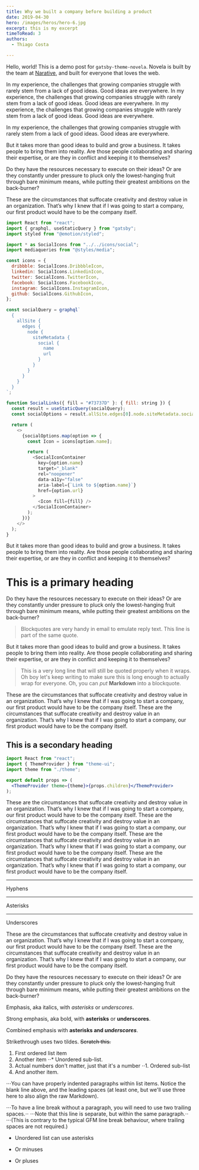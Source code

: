 ```yaml
---
title: Why we built a company before building a product
date: 2019-04-30
hero: /images/heros/hero-6.jpg
excerpt: this is my excerpt
timeToRead: 3
authors:
  - Thiago Costa

---
```


Hello, world! This is a demo post for `gatsby-theme-novela`. Novela is built by the team at [Narative](https://narative.co), and built for everyone that loves the web.

In my experience, the challenges that growing companies struggle with rarely stem from a lack of good ideas. Good ideas are everywhere.
In my experience, the challenges that growing companies struggle with rarely stem from a lack of good ideas. Good ideas are everywhere.
In my experience, the challenges that growing companies struggle with rarely stem from a lack of good ideas. Good ideas are everywhere.

In my experience, the challenges that growing companies struggle with rarely stem from a lack of good ideas. Good ideas are everywhere.

But it takes more than good ideas to build and grow a business. It takes people to bring them into reality. Are those people collaborating and sharing their expertise, or are they in conflict and keeping it to themselves?

Do they have the resources necessary to execute on their ideas? Or are they constantly under pressure to pluck only the lowest-hanging fruit through bare minimum means, while putting their greatest ambitions on the back-burner?

These are the circumstances that suffocate creativity and destroy value in an organization. That’s why I knew that if I was going to start a company, our first product would have to be the company itself.

```js
import React from "react";
import { graphql, useStaticQuery } from "gatsby";
import styled from "@emotion/styled";

import * as SocialIcons from "../../icons/social";
import mediaqueries from "@styles/media";

const icons = {
  dribbble: SocialIcons.DribbbleIcon,
  linkedin: SocialIcons.LinkedinIcon,
  twitter: SocialIcons.TwitterIcon,
  facebook: SocialIcons.FacebookIcon,
  instagram: SocialIcons.InstagramIcon,
  github: SocialIcons.GithubIcon,
};

const socialQuery = graphql`
  {
    allSite {
      edges {
        node {
          siteMetadata {
            social {
              name
              url
            }
          }
        }
      }
    }
  }
`;

function SocialLinks({ fill = "#73737D" }: { fill: string }) {
  const result = useStaticQuery(socialQuery);
  const socialOptions = result.allSite.edges[0].node.siteMetadata.social;

  return (
    <>
      {socialOptions.map(option => {
        const Icon = icons[option.name];

        return (
          <SocialIconContainer
            key={option.name}
            target="_blank"
            rel="noopener"
            data-a11y="false"
            aria-label={`Link to ${option.name}`}
            href={option.url}
          >
            <Icon fill={fill} />
          </SocialIconContainer>
        );
      })}
    </>
  );
}
```

But it takes more than good ideas to build and grow a business. It takes people to bring them into reality. Are those people collaborating and sharing their expertise, or are they in conflict and keeping it to themselves?

# This is a primary heading

Do they have the resources necessary to execute on their ideas? Or are they constantly under pressure to pluck only the lowest-hanging fruit through bare minimum means, while putting their greatest ambitions on the back-burner?

> Blockquotes are very handy in email to emulate reply text.
> This line is part of the same quote.

But it takes more than good ideas to build and grow a business. It takes people to bring them into reality. Are those people collaborating and sharing their expertise, or are they in conflict and keeping it to themselves?

> This is a very long line that will still be quoted properly when it wraps. Oh boy let's keep writing to make sure this is long enough to actually wrap for everyone. Oh, you can _put_ **Markdown** into a blockquote.

These are the circumstances that suffocate creativity and destroy value in an organization. That’s why I knew that if I was going to start a company, our first product would have to be the company itself. These are the circumstances that suffocate creativity and destroy value in an organization. That’s why I knew that if I was going to start a company, our first product would have to be the company itself.

## This is a secondary heading

```jsx
import React from "react";
import { ThemeProvider } from "theme-ui";
import theme from "./theme";

export default props => (
  <ThemeProvider theme={theme}>{props.children}</ThemeProvider>
);
```

These are the circumstances that suffocate creativity and destroy value in an organization. That’s why I knew that if I was going to start a company, our first product would have to be the company itself. These are the circumstances that suffocate creativity and destroy value in an organization. That’s why I knew that if I was going to start a company, our first product would have to be the company itself. These are the circumstances that suffocate creativity and destroy value in an organization. That’s why I knew that if I was going to start a company, our first product would have to be the company itself. These are the circumstances that suffocate creativity and destroy value in an organization. That’s why I knew that if I was going to start a company, our first product would have to be the company itself.

---

Hyphens

---

Asterisks

---

Underscores

These are the circumstances that suffocate creativity and destroy value in an organization. That’s why I knew that if I was going to start a company, our first product would have to be the company itself. These are the circumstances that suffocate creativity and destroy value in an organization. That’s why I knew that if I was going to start a company, our first product would have to be the company itself.

Do they have the resources necessary to execute on their ideas? Or are they constantly under pressure to pluck only the lowest-hanging fruit through bare minimum means, while putting their greatest ambitions on the back-burner?

Emphasis, aka italics, with _asterisks_ or _underscores_.

Strong emphasis, aka bold, with **asterisks** or **underscores**.

Combined emphasis with **asterisks and _underscores_**.

Strikethrough uses two tildes. ~~Scratch this.~~

1. First ordered list item
2. Another item
   ⋅⋅\* Unordered sub-list.
3. Actual numbers don't matter, just that it's a number
   ⋅⋅1. Ordered sub-list
4. And another item.

⋅⋅⋅You can have properly indented paragraphs within list items. Notice the blank line above, and the leading spaces (at least one, but we'll use three here to also align the raw Markdown).

⋅⋅⋅To have a line break without a paragraph, you will need to use two trailing spaces.⋅⋅
⋅⋅⋅Note that this line is separate, but within the same paragraph.⋅⋅
⋅⋅⋅(This is contrary to the typical GFM line break behaviour, where trailing spaces are not required.)

- Unordered list can use asterisks

* Or minuses

- Or pluses

